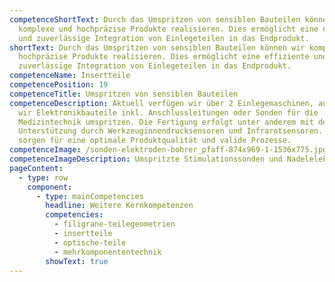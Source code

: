 ```yaml
---
competenceShortText: Durch das Umspritzen von sensiblen Bauteilen können wir
  komplexe und hochpräzise Produkte realisieren. Dies ermöglicht eine effiziente
  und zuverlässige Integration von Einlegeteilen in das Endprodukt.
shortText: Durch das Umspritzen von sensiblen Bauteilen können wir komplexe und
  hochpräzise Produkte realisieren. Dies ermöglicht eine effiziente und
  zuverlässige Integration von Einlegeteilen in das Endprodukt.
competenceName: Insertteile
competencePosition: 19
competenceTitle: Umspritzen von sensiblen Bauteilen
competenceDescription: Aktuell verfügen wir über 2 Einlegemaschinen, auf welchen
  wir Elektronikbauteile inkl. Anschlussleitungen oder Sonden für die
  Medizintechnik umspritzen. Die Fertigung erfolgt unter anderem mit der
  Unterstützung durch Werkzeuginnendrucksensoren und Infrarotsensoren. Diese
  sorgen für eine optimale Produktqualität und valide Prozesse.
competenceImage: /sonden-elektroden-bohrer_pfaff-874x969-1-1536x775.jpg
competenceImageDescription: Umspritzte Stimulationssonden und Nadelelektroden für die Neurochirurgie
pageContent:
  - type: row
    component:
      - type: mainCompetencies
        headline: Weitere Kernkompetenzen
        competencies:
          - filigrane-teilegeometrien
          - insertteile
          - optische-teile
          - mehrkomponententechnik
        showText: true
---
```

